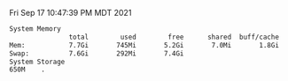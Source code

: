Fri Sep 17 10:47:39 PM MDT 2021
```bash
System Memory
               total        used        free      shared  buff/cache   available
Mem:           7.7Gi       745Mi       5.2Gi       7.0Mi       1.8Gi       6.6Gi
Swap:          7.6Gi       292Mi       7.4Gi
System Storage
650M	.
```
```bash
